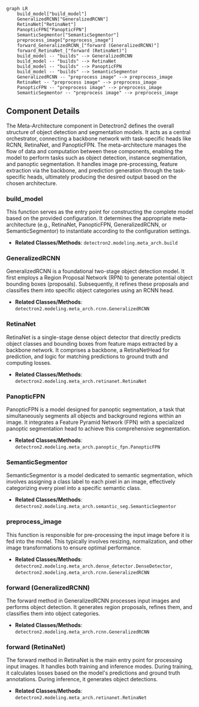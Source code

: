 ```mermaid
graph LR
    build_model["build_model"]
    GeneralizedRCNN["GeneralizedRCNN"]
    RetinaNet["RetinaNet"]
    PanopticFPN["PanopticFPN"]
    SemanticSegmentor["SemanticSegmentor"]
    preprocess_image["preprocess_image"]
    forward_GeneralizedRCNN_["forward (GeneralizedRCNN)"]
    forward_RetinaNet_["forward (RetinaNet)"]
    build_model -- "builds" --> GeneralizedRCNN
    build_model -- "builds" --> RetinaNet
    build_model -- "builds" --> PanopticFPN
    build_model -- "builds" --> SemanticSegmentor
    GeneralizedRCNN -- "preprocess image" --> preprocess_image
    RetinaNet -- "preprocess image" --> preprocess_image
    PanopticFPN -- "preprocess image" --> preprocess_image
    SemanticSegmentor -- "preprocess image" --> preprocess_image
```

## Component Details

The Meta-Architecture component in Detectron2 defines the overall structure of object detection and segmentation models. It acts as a central orchestrator, connecting a backbone network with task-specific heads like RCNN, RetinaNet, and PanopticFPN. The meta-architecture manages the flow of data and computation between these components, enabling the model to perform tasks such as object detection, instance segmentation, and panoptic segmentation. It handles image pre-processing, feature extraction via the backbone, and prediction generation through the task-specific heads, ultimately producing the desired output based on the chosen architecture.

### build_model
This function serves as the entry point for constructing the complete model based on the provided configuration. It determines the appropriate meta-architecture (e.g., RetinaNet, PanopticFPN, GeneralizedRCNN, or SemanticSegmentor) to instantiate according to the configuration settings.
- **Related Classes/Methods**: `detectron2.modeling.meta_arch.build`

### GeneralizedRCNN
GeneralizedRCNN is a foundational two-stage object detection model. It first employs a Region Proposal Network (RPN) to generate potential object bounding boxes (proposals). Subsequently, it refines these proposals and classifies them into specific object categories using an RCNN head.
- **Related Classes/Methods**: `detectron2.modeling.meta_arch.rcnn.GeneralizedRCNN`

### RetinaNet
RetinaNet is a single-stage dense object detector that directly predicts object classes and bounding boxes from feature maps extracted by a backbone network. It comprises a backbone, a RetinaNetHead for prediction, and logic for matching predictions to ground truth and computing losses.
- **Related Classes/Methods**: `detectron2.modeling.meta_arch.retinanet.RetinaNet`

### PanopticFPN
PanopticFPN is a model designed for panoptic segmentation, a task that simultaneously segments all objects and background regions within an image. It integrates a Feature Pyramid Network (FPN) with a specialized panoptic segmentation head to achieve this comprehensive segmentation.
- **Related Classes/Methods**: `detectron2.modeling.meta_arch.panoptic_fpn.PanopticFPN`

### SemanticSegmentor
SemanticSegmentor is a model dedicated to semantic segmentation, which involves assigning a class label to each pixel in an image, effectively categorizing every pixel into a specific semantic class.
- **Related Classes/Methods**: `detectron2.modeling.meta_arch.semantic_seg.SemanticSegmentor`

### preprocess_image
This function is responsible for pre-processing the input image before it is fed into the model. This typically involves resizing, normalization, and other image transformations to ensure optimal performance.
- **Related Classes/Methods**: `detectron2.modeling.meta_arch.dense_detector.DenseDetector`, `detectron2.modeling.meta_arch.rcnn.GeneralizedRCNN`

### forward (GeneralizedRCNN)
The forward method in GeneralizedRCNN processes input images and performs object detection. It generates region proposals, refines them, and classifies them into object categories.
- **Related Classes/Methods**: `detectron2.modeling.meta_arch.rcnn.GeneralizedRCNN`

### forward (RetinaNet)
The forward method in RetinaNet is the main entry point for processing input images. It handles both training and inference modes. During training, it calculates losses based on the model's predictions and ground truth annotations. During inference, it generates object detections.
- **Related Classes/Methods**: `detectron2.modeling.meta_arch.retinanet.RetinaNet`
